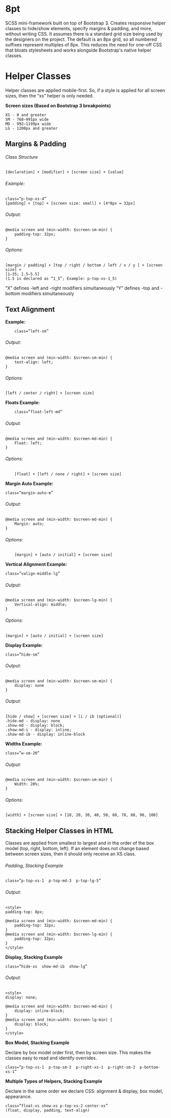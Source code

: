 # 8pt
SCSS mini-framework built on top of Bootstrap 3. Creates responsive helper classes to hide/show elements, specify margins &amp; padding, and more, without writing CSS. It assumes there is a standard grid size being used by the designers on the project. The default is an 8px grid, so all numbered suffixes represent multiples of 8px. This reduces the need for one-off CSS that bloats stylesheets and works alongside Bootstrap's native helper classes.

# Helper Classes
Helper classes are applied mobile-first. So, if a style is applied for all screen sizes, then the “xs” helper is only needed.

**Screen sizes (Based on Bootstrap 3 breakpoints)**
```
XS - 0 and greater
SM - 768–991px wide
MD - 992–1199px wide
LG - 1200px and greater
```

## Margins & Padding

###### Class Structure
```
[declaration] + [modifier] + [screen size] + [value]
```

###### Example: 

```
class=”p-top-xs-4”
[padding] + [top] + [screen size: small] + [4*8px = 32px]
```

###### Output:
```
@media screen and (min-width: $screen-sm-min) {
	padding-top: 32px;
}
```

###### Options:
```
[margin / padding] + [top / right / bottom / left / x / y ] + [screen size] + 
[1–35; 1.5–5.5]
(1.5 is declared as “1_5”; Example: p-top-xs-1_5)
```

“X” defines -left and -right modifiers simultaneously
“Y” defines -top and -bottom modifiers simultaneously

## Text Alignment
**Example:**
```
	class=”left-sm”
```

###### Output:
```
@media screen and (min-width: $screen-sm-min) {
	text-align: left;
}
```

###### Options:
```
[left / center / right] + [screen size]
```

**Floats Example:**
```
	class=”float-left-md”
```

###### Output:
```
@media screen and (min-width: $screen-md-min) {
	Float: left;
}
```

###### Options:
```
	[float] + [left / none / right] + [screen size]
```

**Margin Auto Example:**
```
class=”margin-auto-m”
```

###### Output:
```
@media screen and (min-width: $screen-md-min) {
	Margin: auto;
}
```

###### Options:
```
    [margin] + [auto / initial] + [screen size]
```

**Vertical Alignment Example:**
```
class=”valign-middle-lg”
```

###### Output:
```
@media screen and (min-width: $screen-lg-min) {
	Vertical-align: middle;
}
```

###### Options:
```
[margin] + [auto / initial] + [screen size]
```

**Display Example:**
```
class=”hide-sm”
```

###### Output:
```
@media screen and (min-width: $screen-sm-min) {
	display: none
}
```

###### Output:
```
[hide / show] + [screen size] + [i / ib (optional)]
.hide-md - display: none
.show-md - display: block;
.show-md-i - display: inline;
.show-md-ib - display: inline-block
```

**Widths Example:**
```
class=”w-sm-20”
```

###### Output:
```
@media screen and (min-width: $screen-sm-min) {
	Width: 20%;
}
```

###### Options:
```
[width] + [screen size] + [10, 20, 30, 40, 50, 60, 70, 80, 90, 100]
```

## Stacking Helper Classes in HTML
Classes are applied from smallest to largest and in the order of the box model (top, right, bottom, left). 
If an element does not change based between screen sizes, then it should only receive an XS class. 

###### Padding, Stacking Example
```
class=”p-top-xs-1  p-top-md-3  p-top-lg-5”
```

###### Output:
```
<style>
padding-top: 8px;

@media screen and (min-width: $screen-md-min) {
	padding-top: 32px;
}
@media screen and (min-width: $screen-lg-min) {
	padding-top: 32px;
}
</style>
```

**Display, Stacking Example**
```
class=”hide-xs  show-md-ib  show-lg”
```

###### Output:
```
<style>
display: none;

@media screen and (min-width: $screen-md-min) {
	display: inline-block;
}
@media screen and (min-width: $screen-lg-min) {
	display: block;
}
</style>
```

**Box Model, Stacking Example**

Declare by box model order first, then by screen size.
This makes the classes easy to read and identify overrides.

```
class=”p-top-xs-1  p-top-sm-2  p-right-xs-1  p-right-sm-2  p-bottom-xs-1”
```

**Multiple Types of Helpers, Stacking Example**

Declare in the same order we declare CSS: alignment & display, box model, appearance.
```
class=”float-xs show-xs p-top-xs-2 center-xs”
(float, display, padding, text-align)
```